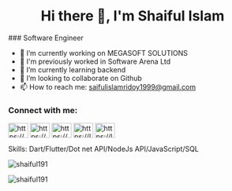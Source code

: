 
<h1 align="center"> Hi there 👋, I'm Shaiful Islam </h1>
### Software Engineer

- 🔭 I’m currently working on MEGASOFT SOLUTIONS
- 🔏 I'm previously worked in Software Arena Ltd
- 🌱 I’m currently learning backend  
- 👯 I’m looking to collaborate on Github 
- 📫 How to reach me: saifulislamridoy1999@gmail.com 

<h3 align="left">Connect with me:</h3>
<p align="left">
<a href="https://www.linkedin.com/in/shaiful-islam-980a13279/" target="blank"><img align="center" src="https://raw.githubusercontent.com/rahuldkjain/github-profile-readme-generator/master/src/images/icons/Social/linked-in-alt.svg" alt="https://www.linkedin.com/in/shaiful-islam-980a13279/" height="30" width="40" /></a>
<a href="https://codeforces.com/profile/shaiful_26" target="blank"><img align="center" src="https://raw.githubusercontent.com/rahuldkjain/github-profile-readme-generator/master/src/images/icons/Social/codeforces.svg" alt="https://codeforces.com/profile/shaiful_26" height="30" width="40" /></a>
<a href="https://www.hackerrank.com/profile/devshaiful26" target="blank"><img align="center" src="https://raw.githubusercontent.com/rahuldkjain/github-profile-readme-generator/master/src/images/icons/Social/hackerrank.svg" alt="https://www.hackerrank.com/profile/devshaiful26" height="30" width="40" /></a>
<a href="https://lightoj.com/user/devhridoy" target="blank"><img align="center" src="https://lightoj.com/loj-og-image.png" alt="https://leetcode.com/shaiful_26/" height="30" width="40" /></a>
<a href="https://leetcode.com/shaiful_26/" target="blank"><img align="center" src="https://raw.githubusercontent.com/rahuldkjain/github-profile-readme-generator/master/src/images/icons/Social/leet-code.svg" alt="https://leetcode.com/shaiful_26/" height="30" width="40" /></a>

</p>

Skills: Dart/Flutter/Dot net API/NodeJs API/JavaScript/SQL


<p><img align="center" src="https://github-readme-streak-stats.herokuapp.com/?user=shaiful191&" alt="shaiful191" /></p>


<p><img align="center" src="https://github-readme-stats.vercel.app/api/top-langs?username=shaiful191&show_icons=true&locale=en&layout=compact" alt="shaiful191" /></p>
